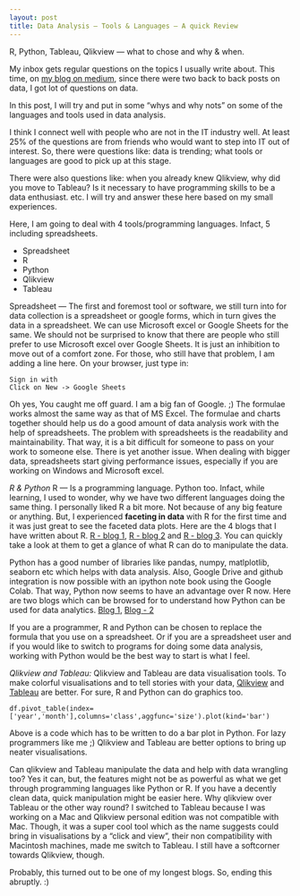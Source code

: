 ```yaml
---
layout: post
title: Data Analysis — Tools & Languages — A quick Review
---
```


R, Python, Tableau, Qlikview — what to chose and why & when.


My inbox gets regular questions on the topics I usually write about. This time, on [my blog on medium](https://www.medium/@pyarisingh), since there were two back to back posts on data, I got lot of questions on data.

In this post, I will try and put in some “whys and why nots” on some of the languages and tools used in data analysis.

I think I connect well with people who are not in the IT industry well. At least 25% of the questions are from friends who would want to step into IT out of interest. So, there were questions like: data is trending; what tools or languages are good to pick up at this stage.

There were also questions like: when you already knew Qlikview, why did you move to Tableau?
Is it necessary to have programming skills to be a data enthusiast. etc.
I will try and answer these here based on my small experiences.

Here, I am going to deal with 4 tools/programming languages. Infact, 5 including spreadsheets.
* Spreadsheet
* R
* Python
* Qlikview
* Tableau

Spreadsheet — The first and foremost tool or software, we still turn into for data collection is a spreadsheet or google forms, which in turn gives the data in a spreadsheet. We can use Microsoft excel or Google Sheets for the same. We should not be surprised to know that there are people who still prefer to use Microsoft excel over Google Sheets. It is just an inhibition to move out of a comfort zone. For those, who still have that problem, I am adding a line here. On your browser, just type in:

```drive.google.com
Sign in with 
Click on New -> Google Sheets
```
Oh yes, You caught me off guard. I am a big fan of Google. ;) The formulae works almost the same way as that of MS Excel. The formulae and charts together should help us do a good amount of data analysis work with the help of spreadsheets.
The problem with spreadsheets is the readability and maintainability. That way, it is a bit difficult for someone to pass on your work to someone else. There is yet  another issue. When dealing with bigger data, spreadsheets start giving performance issues, especially if you are working on Windows and Microsoft excel. 

*R & Python*
R — Is a programming language. Python too.
Infact, while learning, I used to wonder, why we have two different languages doing the same thing. I personally liked R a bit more. Not because of any big feature or anything. But, I experienced **faceting in data** with R for the first time and it was just great to see the faceted data plots. Here are the 4 blogs that I have written about R. [R - blog 1](https://medium.com/@pyarisingh/my-quick-notes-on-r-a-cheat-blog-2291931b097d), [R - blog 2](https://medium.com/@pyarisingh/r-continuation-advanced-topics-73f30fb780bb) and [R - blog 3](https://medium.com/@pyarisingh/back-to-basics-r-2464fb3de339). You can quickly take a look at them to get a glance of what R can do to manipulate the data.

Python has a good number of libraries like pandas, numpy, matlplotlib, seaborn etc which helps with data analysis. Also, Google Drive and github integration is now possible with an ipython note book using the Google Colab. That way, Python now seems to have an advantage over R now. Here are two blogs which can be browsed for to understand how Python can be used for data analytics. [Blog 1](https://medium.com/@pyarisingh/data-wrangling-some-tips-during-this-covid-season-9ac7e3a726c1), [Blog - 2](https://medium.com/@pyarisingh/getting-started-with-google-colab-3252ba9cd74a)

If you are a programmer, R and Python can be chosen to replace the formula that you use on a spreadsheet. Or if you are a spreadsheet user and if you would like to switch to programs for doing some data analysis, working with Python would be the best way to start is what I feel.

*Qlikview and Tableau:*
Qlikview and Tableau are data visualisation tools. To make colorful visualisations and to tell stories with your data, [Qlikview](https://www.qlik.com) and [Tableau](https://www.tableau.com/) are better. For sure, R and Python can do graphics too. 

```df.pivot_table(index=['year','month'],columns='class',aggfunc='size').plot(kind='bar')```

Above is a code which has to be written to do a bar plot in Python. For lazy programmers like me ;) Qlikview and Tableau are better options to bring up neater visualisations.


Can qlikview and Tableau manipulate the data and help with data wrangling too? Yes it can, but, the features might not be as powerful as what we get through programming languages like Python or R. If you have a decently clean data, quick manipulation might be easier here.
Why qlikview over Tableau or the other way round? I switched to Tableau because I was working on a Mac and Qlikview personal edition was not compatible with Mac. Though, it was a super cool tool which as the name suggests could bring in visualisations by a “click and view”, their non compatibility with Macintosh machines, made me switch to Tableau. I still have a softcorner towards Qlikview, though.

Probably, this turned out to be one of my longest blogs. So, ending this abruptly. :)

